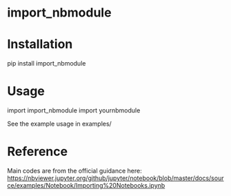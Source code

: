 # import_nbmodule

# Installation 
pip install import_nbmodule


# Usage
import import_nbmodule
import yournbmodule 

See the example usage in examples/

# Reference
Main codes are from the official guidance here:
https://nbviewer.jupyter.org/github/jupyter/notebook/blob/master/docs/source/examples/Notebook/Importing%20Notebooks.ipynb
